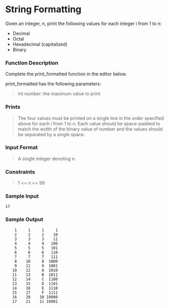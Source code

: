# String Formatting

Given an integer, n, print the following values for each integer i from 1 to n:
- Decimal
- Octal
- Hexadecimal (capitalized)
- Binary

### Function Description

Complete the print_formatted function in the editor below.

print_formatted has the following parameters:

> int number: the maximum value to print

### Prints

> The four values must be printed on a single line in the order specified above for each i from 1 to n. Each value should be space-padded to match the width of the binary value of number and the values should be separated by a single space.

### Input Format

> A single integer denoting n.

### Constraints

> 1 <= n <= 99

### Sample Input
``` 17 ```

### Sample Output
```
    1     1     1     1
    2     2     2    10
    3     3     3    11
    4     4     4   100
    5     5     5   101
    6     6     6   110
    7     7     7   111
    8    10     8  1000
    9    11     9  1001
   10    12     A  1010
   11    13     B  1011
   12    14     C  1100
   13    15     D  1101
   14    16     E  1110
   15    17     F  1111
   16    20    10 10000
   17    21    11 10001
   ```